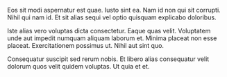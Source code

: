 Eos sit modi aspernatur est quae. Iusto sint ea. Nam id non qui sit corrupti. Nihil qui nam id. Et sit alias sequi vel optio quisquam explicabo doloribus.
 Iste alias vero voluptas dicta consectetur. Eaque quas velit. Voluptatem unde aut impedit numquam aliquam laborum et. Minima placeat non esse placeat. Exercitationem possimus ut. Nihil aut sint quo.
 Consequatur suscipit sed rerum nobis. Et libero alias consequatur velit dolorum quos velit quidem voluptas. Ut quia et et.